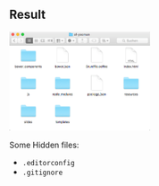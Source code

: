 ##  Result

<img src="resources/files.png" alt="files" style="width: 50%;"/>

Some Hidden files:
  - `.editorconfig`
  - `.gitignore`
